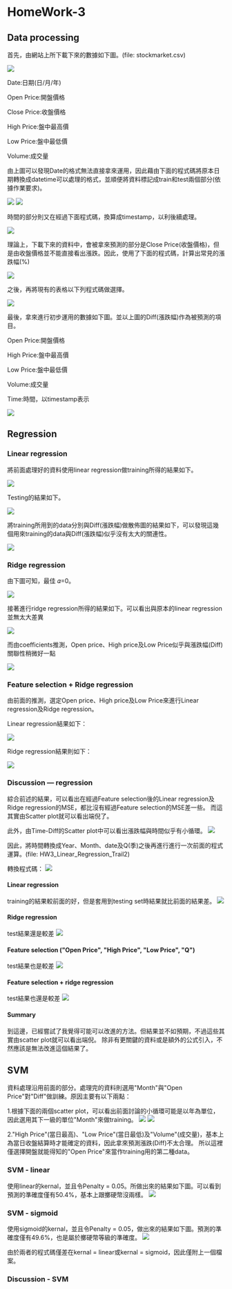 # HomeWork-3

## Data processing
首先，由網站上所下載下來的數據如下圖。(file: stockmarket.csv)

![](https://imgur.com/P6M6d5A.png)

Date:日期(日/月/年)

Open Price:開盤價格

Close Price:收盤價格

High Price:盤中最高價

Low Price:盤中最低價

Volume:成交量

由上圖可以發現Date的格式無法直接拿來運用，因此藉由下面的程式碼將原本日期轉換成datetime可以處理的格式，並順便將資料標記成train和test兩個部分(依據作業要求)。

![](https://imgur.com/wt41r3h.png)
![](https://imgur.com/1EMxdM9.png)

時間的部分則又在經過下面程式碼，換算成timestamp，以利後續處理。

![](https://imgur.com/q0VgPMG.png)

理論上，下載下來的資料中，會被拿來預測的部分是Close Price(收盤價格)，但是由收盤價格並不能直接看出漲跌。因此，使用了下面的程式碼，計算出常見的漲跌幅(%)

![](https://imgur.com/3Fmletz.png)

之後，再將現有的表格以下列程式碼做選擇。

![](https://imgur.com/YtZeW2h.png)

最後，拿來進行初步運用的數據如下圖。並以上圖的Diff(漲跌幅)作為被預測的項目。

Open Price:開盤價格

High Price:盤中最高價

Low Price:盤中最低價

Volume:成交量

Time:時間，以timestamp表示

![](https://imgur.com/z93GcSZ.png)

## Regression

### Linear regression

將前面處理好的資料使用linear regression做training所得的結果如下。

![](https://imgur.com/nO8h6zt.png)

Testing的結果如下。

![](https://imgur.com/uIO1OUy.png)

將training所用到的data分別與Diff(漲跌幅)做散佈圖的結果如下，可以發現這幾個用來training的data與Diff(漲跌幅)似乎沒有太大的關連性。

![](https://imgur.com/xymrpWz.png)

### Ridge regression

由下圖可知，最佳 𝛼=0。

![](https://imgur.com/Vpxk7ws.png)

接著進行ridge regression所得的結果如下。可以看出與原本的linear regression並無太大差異

![](https://imgur.com/woFcwT5.png)

而由coefficients推測，Open price、High price及Low Price似乎與漲跌幅(Diff)關聯性稍微好一點

![](https://imgur.com/uSpEDAJ.png)

### Feature selection + Ridge regression

由前面的推測，選定Open price、High price及Low Price來進行Linear regression及Ridge regression。

Linear regression結果如下：

![](https://imgur.com/AQoakEj.png)

Ridge regression結果則如下：

![](https://imgur.com/jgguBMf.png)

### Discussion — regression

綜合前述的結果，可以看出在經過Feature selection後的Linear regression及Ridge regression的MSE，都比沒有經過Feature selection的MSE差一些。
而這其實由Scatter plot就可以看出端倪了。

此外，由Time-Diff的Scatter plot中可以看出漲跌幅與時間似乎有小循環。
![](https://imgur.com/uoQbWTB.png)

因此，將時間轉換成Year、Month、date及Q(季)之後再進行進行一次前面的程式運算。(file: HW3_Linear_Regression_Trail2)

轉換程式碼：
![](https://imgur.com/VXnX8zA.png)

#### Linear regression

training的結果較前面的好，但是套用到testing set時結果就比前面的結果差。
![](https://imgur.com/a2Xcyx0.png)

#### Ridge regression

test結果還是較差
![](https://imgur.com/bn8Ert7.png)

#### Feature selection ("Open Price", "High Price", "Low Price", "Q")

test結果也是較差
![](https://imgur.com/f8yh94I.png)

#### Feature selection + ridge regression

test結果也還是較差
![](https://imgur.com/hY4WcH7.png)

#### Summary

到這邊，已經嘗試了我覺得可能可以改進的方法。但結果並不如預期，不過這些其實由scatter plot就可以看出端倪。
除非有更關鍵的資料或是額外的公式引入，不然應該是無法改進這個結果了。


## SVM
資料處理沿用前面的部分。處理完的資料則選用"Month"與"Open Price"對"Diff"做訓練。原因主要有以下兩點：

1.根據下面的兩個scatter plot，可以看出前面討論的小循環可能是以年為單位，因此選用其下一級的單位"Month"來做training。
![](https://imgur.com/eLIItPG.png)
![](https://imgur.com/dIzKicn.png)

2."High Price"(當日最高)、"Low Price"(當日最低)及"Volume"(成交量)，基本上為當日收盤結算時才能確定的資料，因此拿來預測漲跌(Diff)不太合理。
所以這裡僅選擇開盤就能得知的"Open Price"來當作training用的第二種data。

### SVM - linear

使用linear的kernal，並且令Penalty = 0.05。所做出來的結果如下圖。可以看到預測的準確度僅有50.4%，基本上跟擲硬幣沒兩樣。
![](https://imgur.com/4kkNrqQ.png)

### SVM - sigmoid

使用sigmoid的kernal，並且令Penalty = 0.05，做出來的結果如下圖。預測的準確度僅有49.6%，也是屬於擲硬幣等級的準確度。
![](https://imgur.com/f9SeKQS.png)

由於兩者的程式碼僅差在kernal = linear或kernal = sigmoid，因此僅附上一個檔案。

### Discussion - SVM
